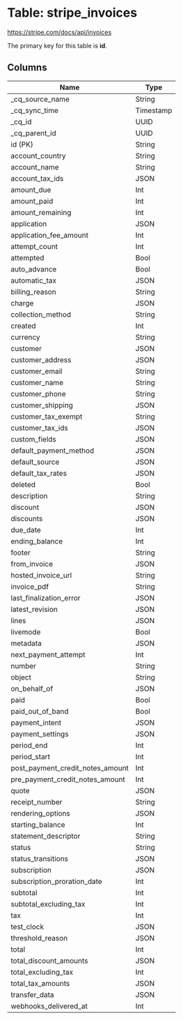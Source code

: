 # Table: stripe_invoices

https://stripe.com/docs/api/invoices

The primary key for this table is **id**.

## Columns

| Name          | Type          |
| ------------- | ------------- |
|_cq_source_name|String|
|_cq_sync_time|Timestamp|
|_cq_id|UUID|
|_cq_parent_id|UUID|
|id (PK)|String|
|account_country|String|
|account_name|String|
|account_tax_ids|JSON|
|amount_due|Int|
|amount_paid|Int|
|amount_remaining|Int|
|application|JSON|
|application_fee_amount|Int|
|attempt_count|Int|
|attempted|Bool|
|auto_advance|Bool|
|automatic_tax|JSON|
|billing_reason|String|
|charge|JSON|
|collection_method|String|
|created|Int|
|currency|String|
|customer|JSON|
|customer_address|JSON|
|customer_email|String|
|customer_name|String|
|customer_phone|String|
|customer_shipping|JSON|
|customer_tax_exempt|String|
|customer_tax_ids|JSON|
|custom_fields|JSON|
|default_payment_method|JSON|
|default_source|JSON|
|default_tax_rates|JSON|
|deleted|Bool|
|description|String|
|discount|JSON|
|discounts|JSON|
|due_date|Int|
|ending_balance|Int|
|footer|String|
|from_invoice|JSON|
|hosted_invoice_url|String|
|invoice_pdf|String|
|last_finalization_error|JSON|
|latest_revision|JSON|
|lines|JSON|
|livemode|Bool|
|metadata|JSON|
|next_payment_attempt|Int|
|number|String|
|object|String|
|on_behalf_of|JSON|
|paid|Bool|
|paid_out_of_band|Bool|
|payment_intent|JSON|
|payment_settings|JSON|
|period_end|Int|
|period_start|Int|
|post_payment_credit_notes_amount|Int|
|pre_payment_credit_notes_amount|Int|
|quote|JSON|
|receipt_number|String|
|rendering_options|JSON|
|starting_balance|Int|
|statement_descriptor|String|
|status|String|
|status_transitions|JSON|
|subscription|JSON|
|subscription_proration_date|Int|
|subtotal|Int|
|subtotal_excluding_tax|Int|
|tax|Int|
|test_clock|JSON|
|threshold_reason|JSON|
|total|Int|
|total_discount_amounts|JSON|
|total_excluding_tax|Int|
|total_tax_amounts|JSON|
|transfer_data|JSON|
|webhooks_delivered_at|Int|